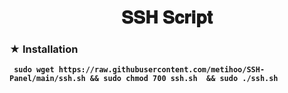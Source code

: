 <center><h1>𝐒𝐒𝐇 𝐒𝐜𝐫𝐢𝐩𝐭<b> </h1></center>

### ★ Installation

``` 
 sudo wget https://raw.githubusercontent.com/metihoo/SSH-Panel/main/ssh.sh && sudo chmod 700 ssh.sh  && sudo ./ssh.sh 
 ```
